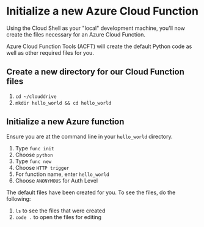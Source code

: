 # Initialize a new Azure Cloud Function

Using the Cloud Shell as your "local" development machine, you'll now create the files necessary for an Azure Cloud Function.

Azure Cloud Function Tools (ACFT) will create the default Python code as well as other required files for you.

## Create a new directory for our Cloud Function files
1. `cd ~/clouddrive`
2. `mkdir hello_world && cd hello_world`

## Initialize a new Azure function
Ensure you are at the command line in your `hello_world` directory.

1. Type `func init`
2. Choose `python`
3. Type `func new`
4. Choose `HTTP trigger`
5. For function name, enter `hello_world`
6. Choose `ANONYMOUS` for Auth Level

The default files have been created for you. To see the files, do the following:

1. `ls` to see the files that were created
2. `code .` to open the files for editing